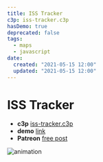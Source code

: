 ```yaml
---
title: ISS Tracker
c3p: iss-tracker.c3p
hasDemo: true
deprecated: false
tags:
  - maps
  - javascript
date:
  created: "2021-05-15 12:00"
  updated: "2021-05-15 12:00"
---
```


# ISS Tracker

* **c3p** [iss-tracker.c3p](source/c3p/iss-tracker.c3p)
* **demo** [link](demo)
* **Patreon** [free post](https://www.patreon.com/posts/iss-tracker-51324836)

![animation](animation.gif)